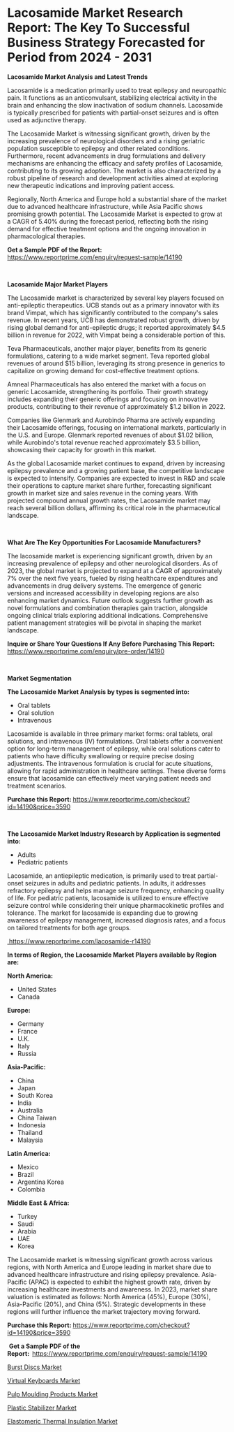 <p><h1>Lacosamide Market Research Report: The Key To Successful Business Strategy Forecasted for Period from 2024 - 2031</h1></p><p><strong>Lacosamide Market Analysis and Latest Trends</strong></p>
<p><p>Lacosamide is a medication primarily used to treat epilepsy and neuropathic pain. It functions as an anticonvulsant, stabilizing electrical activity in the brain and enhancing the slow inactivation of sodium channels. Lacosamide is typically prescribed for patients with partial-onset seizures and is often used as adjunctive therapy.</p><p>The Lacosamide Market is witnessing significant growth, driven by the increasing prevalence of neurological disorders and a rising geriatric population susceptible to epilepsy and other related conditions. Furthermore, recent advancements in drug formulations and delivery mechanisms are enhancing the efficacy and safety profiles of Lacosamide, contributing to its growing adoption. The market is also characterized by a robust pipeline of research and development activities aimed at exploring new therapeutic indications and improving patient access.</p><p>Regionally, North America and Europe hold a substantial share of the market due to advanced healthcare infrastructure, while Asia Pacific shows promising growth potential. The Lacosamide Market is expected to grow at a CAGR of 5.40% during the forecast period, reflecting both the rising demand for effective treatment options and the ongoing innovation in pharmacological therapies.</p></p>
<p><strong>Get a Sample PDF of the Report:&nbsp;</strong> <a href="https://www.reportprime.com/enquiry/request-sample/14190">https://www.reportprime.com/enquiry/request-sample/14190</a></p>
<p>&nbsp;</p>
<p><strong>Lacosamide Major Market Players</strong></p>
<p><p>The Lacosamide market is characterized by several key players focused on anti-epileptic therapeutics. UCB stands out as a primary innovator with its brand Vimpat, which has significantly contributed to the company's sales revenue. In recent years, UCB has demonstrated robust growth, driven by rising global demand for anti-epileptic drugs; it reported approximately $4.5 billion in revenue for 2022, with Vimpat being a considerable portion of this.</p><p>Teva Pharmaceuticals, another major player, benefits from its generic formulations, catering to a wide market segment. Teva reported global revenues of around $15 billion, leveraging its strong presence in generics to capitalize on growing demand for cost-effective treatment options.</p><p>Amneal Pharmaceuticals has also entered the market with a focus on generic Lacosamide, strengthening its portfolio. Their growth strategy includes expanding their generic offerings and focusing on innovative products, contributing to their revenue of approximately $1.2 billion in 2022.</p><p>Companies like Glenmark and Aurobindo Pharma are actively expanding their Lacosamide offerings, focusing on international markets, particularly in the U.S. and Europe. Glenmark reported revenues of about $1.02 billion, while Aurobindo's total revenue reached approximately $3.5 billion, showcasing their capacity for growth in this market.</p><p>As the global Lacosamide market continues to expand, driven by increasing epilepsy prevalence and a growing patient base, the competitive landscape is expected to intensify. Companies are expected to invest in R&D and scale their operations to capture market share further, forecasting significant growth in market size and sales revenue in the coming years. With projected compound annual growth rates, the Lacosamide market may reach several billion dollars, affirming its critical role in the pharmaceutical landscape.</p></p>
<p>&nbsp;</p>
<p><strong>What Are The Key Opportunities For Lacosamide Manufacturers?</strong></p>
<p><p>The lacosamide market is experiencing significant growth, driven by an increasing prevalence of epilepsy and other neurological disorders. As of 2023, the global market is projected to expand at a CAGR of approximately 7% over the next five years, fueled by rising healthcare expenditures and advancements in drug delivery systems. The emergence of generic versions and increased accessibility in developing regions are also enhancing market dynamics. Future outlook suggests further growth as novel formulations and combination therapies gain traction, alongside ongoing clinical trials exploring additional indications. Comprehensive patient management strategies will be pivotal in shaping the market landscape.</p></p>
<p><strong>Inquire or Share Your Questions If Any Before Purchasing This Report:</strong> <a href="https://www.reportprime.com/enquiry/pre-order/14190">https://www.reportprime.com/enquiry/pre-order/14190</a></p>
<p>&nbsp;</p>
<p><strong>Market Segmentation</strong></p>
<p><strong>The Lacosamide Market Analysis by types is segmented into:</strong></p>
<p><ul><li>Oral tablets</li><li>Oral solution</li><li>Intravenous</li></ul></p>
<p><p>Lacosamide is available in three primary market forms: oral tablets, oral solutions, and intravenous (IV) formulations. Oral tablets offer a convenient option for long-term management of epilepsy, while oral solutions cater to patients who have difficulty swallowing or require precise dosing adjustments. The intravenous formulation is crucial for acute situations, allowing for rapid administration in healthcare settings. These diverse forms ensure that lacosamide can effectively meet varying patient needs and treatment scenarios.</p></p>
<p><strong>Purchase this Report:&nbsp;</strong><a href="https://www.reportprime.com/checkout?id=14190&price=3590">https://www.reportprime.com/checkout?id=14190&price=3590</a></p>
<p>&nbsp;</p>
<p><strong>The Lacosamide Market Industry Research by Application is segmented into:</strong></p>
<p><ul><li>Adults</li><li>Pediatric patients</li></ul></p>
<p><p>Lacosamide, an antiepileptic medication, is primarily used to treat partial-onset seizures in adults and pediatric patients. In adults, it addresses refractory epilepsy and helps manage seizure frequency, enhancing quality of life. For pediatric patients, lacosamide is utilized to ensure effective seizure control while considering their unique pharmacokinetic profiles and tolerance. The market for lacosamide is expanding due to growing awareness of epilepsy management, increased diagnosis rates, and a focus on tailored treatments for both age groups.</p></p>
<p><a href="https://www.reportprime.com/lacosamide-r14190">&nbsp;https://www.reportprime.com/lacosamide-r14190</a></p>
<p><strong>In terms of Region, the Lacosamide Market Players available by Region are:</strong></p>
<p>
    <p> <strong> North America: </strong>
        <ul>
            <li>United States</li>
            <li>Canada</li>
        </ul>
        </p> 
    <p> <strong> Europe: </strong>
        <ul>
            <li>Germany</li>
            <li>France</li>
            <li>U.K.</li>
            <li>Italy</li>
            <li>Russia</li>
        </ul>
        </p> 
    <p> <strong> Asia-Pacific: </strong>
        <ul>
            <li>China</li>
            <li>Japan</li>
            <li>South Korea</li>
            <li>India</li>
            <li>Australia</li>
            <li>China Taiwan</li>
            <li>Indonesia</li>
            <li>Thailand</li>
            <li>Malaysia</li>
        </ul>
        </p> 
    <p> <strong> Latin America: </strong>
        <ul>
            <li>Mexico</li>
            <li>Brazil</li>
            <li>Argentina Korea</li>
            <li>Colombia</li>
        </ul>
        </p> 
    <p> <strong> Middle East & Africa: </strong>
        <ul>
            <li>Turkey</li>
            <li>Saudi</li>
            <li>Arabia</li>
            <li>UAE</li>
            <li>Korea</li>
        </ul>
    </p>
    </p>
<p><p>The Lacosamide market is witnessing significant growth across various regions, with North America and Europe leading in market share due to advanced healthcare infrastructure and rising epilepsy prevalence. Asia-Pacific (APAC) is expected to exhibit the highest growth rate, driven by increasing healthcare investments and awareness. In 2023, market share valuation is estimated as follows: North America (45%), Europe (30%), Asia-Pacific (20%), and China (5%). Strategic developments in these regions will further influence the market trajectory moving forward.</p></p>
<p><strong>Purchase this Report: </strong><a href="https://www.reportprime.com/checkout?id=14190&price=3590">https://www.reportprime.com/checkout?id=14190&price=3590</a></p>
<p>&nbsp;<strong>Get a Sample PDF of the Report:&nbsp;&nbsp;</strong><a href="https://www.reportprime.com/enquiry/request-sample/14190">https://www.reportprime.com/enquiry/request-sample/14190</a></p>
<p><strong></strong></p>
<p><p><a href="https://medium.com/@stephaniewynterk145/the-global-burst-discs-market-is-projected-to-experience-an-annual-growth-rate-of-6-from-2024-to-48e3d4773525">Burst Discs Market</a></p><p><a href="https://issuu.com/reportprime-2/docs/virtual-keyboards-market-size-2030._040f304eab3c14">Virtual Keyboards Market</a></p><p><a href="https://issuu.com/reportprime-2/docs/pulp-moulding-products-market-size-_caa9b12c248964">Pulp Moulding Products Market</a></p><p><a href="https://www.linkedin.com/pulse/global-plastic-stabilizer-market-analysis-trends-forecasts-iqd3e?trackingId=sv6DsfkVSRKLdAP4xRcc6w%3D%3D">Plastic Stabilizer Market</a></p><p><a href="https://www.linkedin.com/pulse/elastomeric-thermal-insulation-market-indicators-size-regional-qp0oe?trackingId=pCrZqsSbRsie%2FcxJpO2yAg%3D%3D">Elastomeric Thermal Insulation Market</a></p></p>